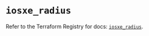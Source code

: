 # `iosxe_radius`

Refer to the Terraform Registry for docs: [`iosxe_radius`](https://registry.terraform.io/providers/ciscodevnet/iosxe/0.9.3/docs/resources/radius).
